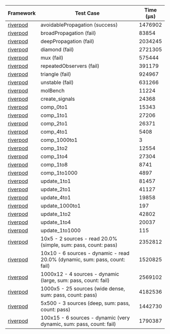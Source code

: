 | Framework | Test Case | Time (μs) |
| --- | --- | --- |
| [riverpod](https://github.com/rrousselGit/riverpod) | avoidablePropagation (success) | 1476902 |
| [riverpod](https://github.com/rrousselGit/riverpod) | broadPropagation (fail) | 83854 |
| [riverpod](https://github.com/rrousselGit/riverpod) | deepPropagation (fail) | 2034245 |
| [riverpod](https://github.com/rrousselGit/riverpod) | diamond (fail) | 2721305 |
| [riverpod](https://github.com/rrousselGit/riverpod) | mux (fail) | 575444 |
| [riverpod](https://github.com/rrousselGit/riverpod) | repeatedObservers (fail) | 391179 |
| [riverpod](https://github.com/rrousselGit/riverpod) | triangle (fail) | 924967 |
| [riverpod](https://github.com/rrousselGit/riverpod) | unstable (fail) | 631266 |
| [riverpod](https://github.com/rrousselGit/riverpod) | molBench | 11224 |
| [riverpod](https://github.com/rrousselGit/riverpod) | create_signals | 24368 |
| [riverpod](https://github.com/rrousselGit/riverpod) | comp_0to1 | 15343 |
| [riverpod](https://github.com/rrousselGit/riverpod) | comp_1to1 | 27206 |
| [riverpod](https://github.com/rrousselGit/riverpod) | comp_2to1 | 26371 |
| [riverpod](https://github.com/rrousselGit/riverpod) | comp_4to1 | 5408 |
| [riverpod](https://github.com/rrousselGit/riverpod) | comp_1000to1 | 3 |
| [riverpod](https://github.com/rrousselGit/riverpod) | comp_1to2 | 12554 |
| [riverpod](https://github.com/rrousselGit/riverpod) | comp_1to4 | 27304 |
| [riverpod](https://github.com/rrousselGit/riverpod) | comp_1to8 | 8741 |
| [riverpod](https://github.com/rrousselGit/riverpod) | comp_1to1000 | 4897 |
| [riverpod](https://github.com/rrousselGit/riverpod) | update_1to1 | 81457 |
| [riverpod](https://github.com/rrousselGit/riverpod) | update_2to1 | 41127 |
| [riverpod](https://github.com/rrousselGit/riverpod) | update_4to1 | 19858 |
| [riverpod](https://github.com/rrousselGit/riverpod) | update_1000to1 | 197 |
| [riverpod](https://github.com/rrousselGit/riverpod) | update_1to2 | 42802 |
| [riverpod](https://github.com/rrousselGit/riverpod) | update_1to4 | 20037 |
| [riverpod](https://github.com/rrousselGit/riverpod) | update_1to1000 | 115 |
| [riverpod](https://github.com/rrousselGit/riverpod) | 10x5 - 2 sources - read 20.0% (simple, sum: pass, count: pass) | 2352812 |
| [riverpod](https://github.com/rrousselGit/riverpod) | 10x10 - 6 sources - dynamic - read 20.0% (dynamic, sum: pass, count: fail) | 1520825 |
| [riverpod](https://github.com/rrousselGit/riverpod) | 1000x12 - 4 sources - dynamic (large, sum: pass, count: fail) | 2569102 |
| [riverpod](https://github.com/rrousselGit/riverpod) | 1000x5 - 25 sources (wide dense, sum: pass, count: pass) | 4182536 |
| [riverpod](https://github.com/rrousselGit/riverpod) | 5x500 - 3 sources (deep, sum: pass, count: pass) | 1442730 |
| [riverpod](https://github.com/rrousselGit/riverpod) | 100x15 - 6 sources - dynamic (very dynamic, sum: pass, count: fail) | 1790387 |
